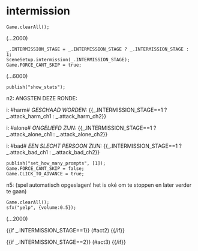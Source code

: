 # intermission

`Game.clearAll();`

(...2000)

```
_.INTERMISSION_STAGE = _.INTERMISSION_STAGE ? _.INTERMISSION_STAGE : 1;
SceneSetup.intermission(_.INTERMISSION_STAGE);
Game.FORCE_CANT_SKIP = true;
```

(...6000)

```
publish("show_stats");
```

n2: ANGSTEN DEZE RONDE:

i: #harm# *GESCHAAD WORDEN:* {{_.INTERMISSION_STAGE==1 ? _.attack_harm_ch1 : _.attack_harm_ch2}}

i: #alone# *ONGELIEFD ZIJN:* {{_.INTERMISSION_STAGE==1 ? _.attack_alone_ch1 : _.attack_alone_ch2}}

i: #bad# *EEN SLECHT PERSOON ZIJN:* {{_.INTERMISSION_STAGE==1 ? _.attack_bad_ch1 : _.attack_bad_ch2}}


```
publish("set_how_many_prompts", [1]);
Game.FORCE_CANT_SKIP = false;
Game.CLICK_TO_ADVANCE = true;
```

n5: (spel automatisch opgeslagen! het is oké om te stoppen en later verder te gaan)

```
Game.clearAll();
sfx("yelp", {volume:0.5});
```

(...2000)

{{if _.INTERMISSION_STAGE==1}}
(#act2)
{{/if}}

{{if _.INTERMISSION_STAGE==2}}
(#act3)
{{/if}}
